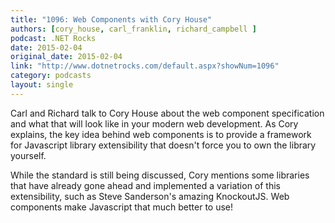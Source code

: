```yaml
---
title: "1096: Web Components with Cory House"
authors: [cory_house, carl_franklin, richard_campbell ]
podcast: .NET Rocks
date: 2015-02-04
original_date: 2015-02-04
link: "http://www.dotnetrocks.com/default.aspx?showNum=1096"
category: podcasts
layout: single
---
```


Carl and Richard talk to Cory House about the web component specification and
what that will look like in your modern web development. As Cory explains, the
key idea behind web components is to provide a framework for Javascript library
extensibility that doesn't force you to own the library yourself.

<!-- Excerpt -->

While the standard is still being discussed, Cory mentions some libraries that
have already gone ahead and implemented a variation of this extensibility, such
as Steve Sanderson's amazing KnockoutJS. Web components make Javascript that
much better to use!
